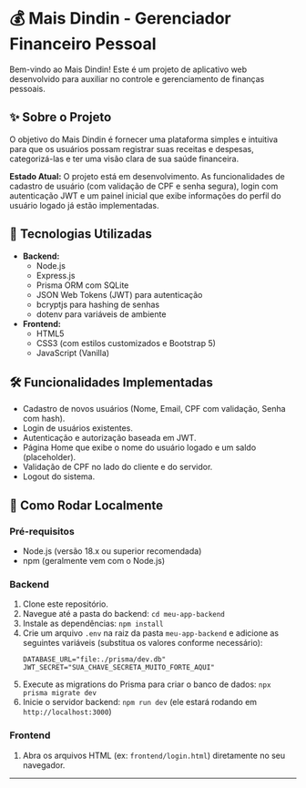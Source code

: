 # 💰 Mais Dindin - Gerenciador Financeiro Pessoal

Bem-vindo ao Mais Dindin! Este é um projeto de aplicativo web desenvolvido para auxiliar no controle e gerenciamento de finanças pessoais.

## ✨ Sobre o Projeto

O objetivo do Mais Dindin é fornecer uma plataforma simples e intuitiva para que os usuários possam registrar suas receitas e despesas, categorizá-las e ter uma visão clara de sua saúde financeira.

**Estado Atual:** O projeto está em desenvolvimento. As funcionalidades de cadastro de usuário (com validação de CPF e senha segura), login com autenticação JWT e um painel inicial que exibe informações do perfil do usuário logado já estão implementadas.

## 🚀 Tecnologias Utilizadas

* **Backend:**
    * Node.js
    * Express.js
    * Prisma ORM com SQLite
    * JSON Web Tokens (JWT) para autenticação
    * bcryptjs para hashing de senhas
    * dotenv para variáveis de ambiente
* **Frontend:**
    * HTML5
    * CSS3 (com estilos customizados e Bootstrap 5)
    * JavaScript (Vanilla)

## 🛠️ Funcionalidades Implementadas
* Cadastro de novos usuários (Nome, Email, CPF com validação, Senha com hash).
* Login de usuários existentes.
* Autenticação e autorização baseada em JWT.
* Página Home que exibe o nome do usuário logado e um saldo (placeholder).
* Validação de CPF no lado do cliente e do servidor.
* Logout do sistema.

## 🏁 Como Rodar Localmente

### Pré-requisitos
* Node.js (versão 18.x ou superior recomendada)
* npm (geralmente vem com o Node.js)

### Backend
1.  Clone este repositório.
2.  Navegue até a pasta do backend: `cd meu-app-backend`
3.  Instale as dependências: `npm install`
4.  Crie um arquivo `.env` na raiz da pasta `meu-app-backend` e adicione as seguintes variáveis (substitua os valores conforme necessário):
    ```env
    DATABASE_URL="file:./prisma/dev.db"
    JWT_SECRET="SUA_CHAVE_SECRETA_MUITO_FORTE_AQUI"
    ```
5.  Execute as migrations do Prisma para criar o banco de dados: `npx prisma migrate dev`
6.  Inicie o servidor backend: `npm run dev` (ele estará rodando em `http://localhost:3000`)

### Frontend
1.  Abra os arquivos HTML (ex: `frontend/login.html`) diretamente no seu navegador.

---
